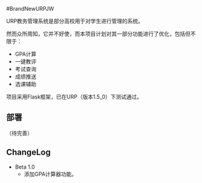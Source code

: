 #BrandNewURPJW

URP教务管理系统是部分高校用于对学生进行管理的系统。

然而众所周知，它并不好使，而本项目计划对其一部分功能进行了优化，包括但不限于：

* GPA计算
* 一键教评
* 考试查询
* 成绩推送
* 选课辅助

项目采用Flask框架，已在URP（版本1.5_0）下测试通过。

## 部署

（待完善）

## ChangeLog

* Beta 1.0
  * 添加GPA计算器功能。


